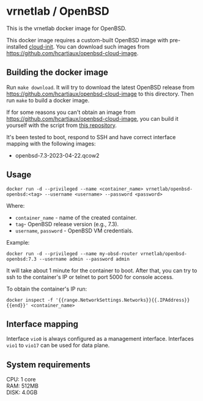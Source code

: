# vrnetlab / OpenBSD

This is the vrnetlab docker image for OpenBSD.

This docker image requires a custom-built OpenBSD image with pre-installed [cloud-init](https://cloudinit.readthedocs.io/en/latest/). You can download such images from https://github.com/hcartiaux/openbsd-cloud-image.

## Building the docker image

Run `make download`. It will try to download the latest OpenBSD release from https://github.com/hcartiaux/openbsd-cloud-image to this directory. Then run `make` to build a docker image.

If for some reasons you can't obtain an image from https://github.com/hcartiaux/openbsd-cloud-image, you can build it yourself with the script from [this repository](https://github.com/goneri/pcib).

It's been tested to boot, respond to SSH and have correct interface mapping
with the following images:

* openbsd-7.3-2023-04-22.qcow2

## Usage

```
docker run -d --privileged --name <container_name> vrnetlab/openbsd-openbsd:<tag> --username <username> --password <password>
```

Where:

* `container_name` - name of the created container.
* `tag`- OpenBSD release version (e.g., 7.3).
* `username`, `password` - OpenBSD VM credentials.

Example:

```
docker run -d --privileged --name my-obsd-router vrnetlab/openbsd-openbsd:7.3 --username admin --password admin
```

It will take about 1 minute for the container to boot. After that, you can try to ssh to the container's IP or telnet to port 5000 for console access.

To obtain the container's IP run:

```
docker inspect -f '{{range.NetworkSettings.Networks}}{{.IPAddress}}{{end}}' <container_name>
```

## Interface mapping

Interface `vio0` is always configured as a management interface. Interfaces `vio1` to `vio17` can be used for data plane.

## System requirements

CPU: 1 core  
RAM: 512MB  
DISK: 4.0GB
